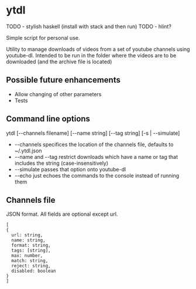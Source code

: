 # ytdl

TODO - stylish haskell (install with stack and then run)
TODO - hlint?

Simple script for personal use.

Utility to manage downloads of videos from a set of youtube channels using youtube-dl.
Intended to be run in the folder where the videos are to be downloaded (and the archive file
is located)

## Possible future enhancements

* Allow changing of other parameters
* Tests

## Command line options

ytdl [--channels filename] [--name string] [--tag string] [-s | --simulate]

* --channels specifices the location of the channels file, defaults to ~/.ytdl.json
* --name and --tag restrict downloads which have a name or tag that includes the string (case-insensitively)
* --simulate passes that option onto youtube-dl
* --echo just echoes the commands to the console instead of running them

## Channels file

JSON format. All fields are optional except url.

    [
    {
      url: string,
      name: string,
      format: string,
      tags: [string],
      max: number,
      match: string,
      reject: string,
      disabled: boolean
    }
    ]
